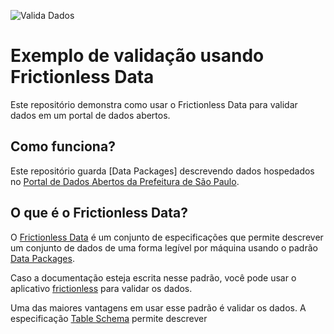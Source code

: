 ![Valida Dados](https://github.com/vitorbaptista/exemplo-validacao-frictionless-data/workflows/Valida%20Data%20Packages/badge.svg)

# Exemplo de validação usando Frictionless Data

Este repositório demonstra como usar o Frictionless Data para validar dados em um portal de dados abertos.

## Como funciona?

Este repositório guarda [Data Packages] descrevendo dados hospedados no [Portal de Dados Abertos da Prefeitura de São Paulo][dados-sp].

## O que é o Frictionless Data?

O [Frictionless Data][frictionless] é um conjunto de especificações que permite descrever um conjunto de dados de uma forma legível por máquina usando o padrão [Data Packages][data-package].

Caso a documentação esteja escrita nesse padrão, você pode usar o aplicativo [frictionless][frictionless-py] para validar os dados.

Uma das maiores vantagens em usar esse padrão é validar os dados. A especificação [Table Schema][table-schema] permite descrever 

[frictionless]: https://frictionlessdata.io/
[frictionless-py]: https://github.com/frictionlessdata/frictionless-py/
[data-package]: https://specs.frictionlessdata.io/data-package/
[table-schema]: https://specs.frictionlessdata.io/table-schema/
[dados-sp]: http://dados.prefeitura.sp.gov.br/
